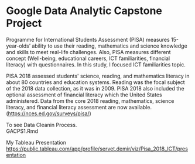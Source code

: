 # Google Data Analytic Capstone Project 
  
Programme for International Students Assessment (PISA) measures 15-year-olds’ ability to use their reading, mathematics and science knowledge and skills to meet real-life challenges. Also, PISA measures different concept (Well-being, educational careers, ICT familiarities, financial literacy) with questionnaires. 
In this study, I focused ICT familiarities topic.  

PISA 2018 assessed students' science, reading, and mathematics literacy in about 80 countries and education systems. Reading was the focal subject of the 2018 data collection, as it was in 2009. PISA 2018 also included the optional assessment of financial literacy which the United States administered. Data from the core 2018 reading, mathematics, science literacy, and financial literacy assessment are now available.
(https://nces.ed.gov/surveys/pisa/)

To see Data Cleanin Process.  
GACPS1.Rmd

My Tableau Presentation
https://public.tableau.com/app/profile/servet.demir/viz/Pisa_2018_ICT/presentation
